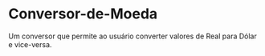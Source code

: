 # Conversor-de-Moeda
Um conversor que permite ao usuário converter valores de Real para Dólar e vice-versa.
